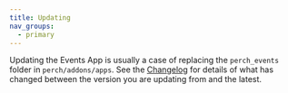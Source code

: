 ```yaml
---
title: Updating
nav_groups:
  - primary
---
```


Updating the Events App is usually a case of replacing the `perch_events` folder in `perch/addons/apps`. See the [Changelog](/addons/events/changelog) for details of what has changed between the version you are updating from and the latest.
